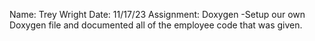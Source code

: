 Name: Trey Wright
Date: 11/17/23
Assignment: Doxygen
-Setup our own Doxygen file and documented all of the employee code that was given.
